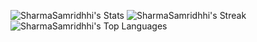 <!--
**SharmaSamridhhi/SharmaSamridhhi** is a ✨ _special_ ✨ repository because its `README.md` (this file) appears on your GitHub profile.

Here are some ideas to get you started:

- 🔭 I’m currently working on ...
- 🌱 I’m currently learning ...
- 👯 I’m looking to collaborate on ...
- 🤔 I’m looking for help with ...
- 💬 Ask me about ...
- 📫 How to reach me: ...
- 😄 Pronouns: ...
- ⚡ Fun fact: ...
-->
![SharmaSamridhhi's Stats](https://github-readme-stats.vercel.app/api?username=SharmaSamridhhi&theme=dark&show_icons=true&hide_border=true&count_private=true)
![SharmaSamridhhi's Streak](https://github-readme-streak-stats.herokuapp.com/?user=SharmaSamridhhi&theme=dark&hide_border=true)
![SharmaSamridhhi's Top Languages](https://github-readme-stats.vercel.app/api/top-langs/?username=SharmaSamridhhi&theme=dark&show_icons=true&hide_border=true&layout=compact)
